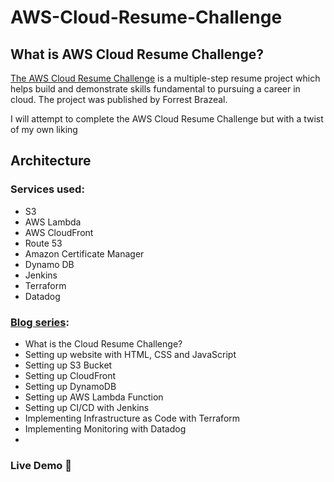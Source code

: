 # AWS-Cloud-Resume-Challenge

## What is AWS Cloud Resume Challenge?

[The AWS Cloud Resume Challenge](https://cloudresumechallenge.dev) is a multiple-step resume project which helps build and demonstrate skills fundamental to pursuing a career in cloud. The project was published by Forrest Brazeal.

I will attempt to complete the AWS Cloud Resume Challenge but with a twist of my own liking

## Architecture
### Services used:
* S3
* AWS Lambda
* AWS CloudFront
* Route 53
* Amazon Certificate Manager
* Dynamo DB
* Jenkins
* Terraform
* Datadog


### [Blog series](https://topsideboss2.engineer):
* What is the Cloud Resume Challenge?
* Setting up website with HTML, CSS and JavaScript
* Setting up S3 Bucket
* Setting up CloudFront
* Setting up DynamoDB
* Setting up AWS Lambda Function
* Setting up CI/CD with Jenkins
* Implementing Infrastructure as Code with Terraform
* Implementing Monitoring with Datadog
*

### Live Demo 🔗
